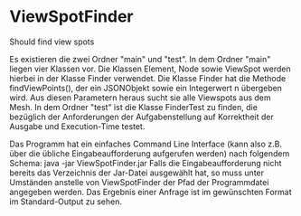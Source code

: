 # ViewSpotFinder
Should find view spots

Es existieren die zwei Ordner "main" und "test". 
In dem Ordner "main" liegen vier Klassen vor. Die Klassen Element, Node sowie ViewSpot werden hierbei in der Klasse Finder verwendet. Die Klasse Finder hat die Methode findViewPoints(), der ein JSONObjekt sowie ein Integerwert n übergeben wird. Aus diesen Parametern heraus sucht sie alle Viewspots aus dem Mesh.
In dem Ordner "test" ist die Klasse FinderTest zu finden, die bezüglich der Anforderungen der Aufgabenstellung auf Korrektheit der Ausgabe und Execution-Time testet.

Das Programm hat ein einfaches Command Line Interface (kann also z.B. über die übliche Eingabeaufforderung aufgerufen werden) nach folgendem Schema: 
java -jar ViewSpotFinder.jar <mesh file> <number of view spots>
Falls die Eingabeaufforderung nicht bereits das Verzeichnis der Jar-Datei ausgewählt hat, so muss unter Umständen anstelle von ViewSpotFinder der Pfad der Programmdatei angegeben werden. 
Das Ergebnis einer Anfrage ist im gewünschten Format im Standard-Output zu sehen.
